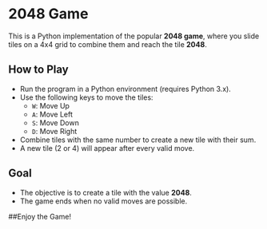 # 2048 Game

This is a Python implementation of the popular **2048 game**, where you slide tiles on a 4x4 grid to combine them and reach the tile **2048**.

## How to Play
- Run the program in a Python environment (requires Python 3.x).
- Use the following keys to move the tiles:
  - `W`: Move Up
  - `A`: Move Left
  - `S`: Move Down
  - `D`: Move Right
- Combine tiles with the same number to create a new tile with their sum.
- A new tile (2 or 4) will appear after every valid move.

## Goal
- The objective is to create a tile with the value **2048**.
- The game ends when no valid moves are possible.

##Enjoy the Game!
